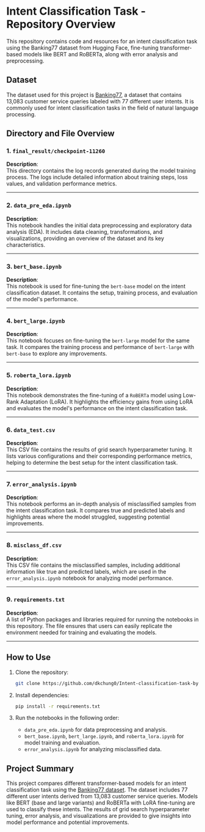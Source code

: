 # Intent Classification Task - Repository Overview

This repository contains code and resources for an intent classification task using the Banking77 dataset from Hugging Face, fine-tuning transformer-based models like BERT and RoBERTa, along with error analysis and preprocessing.

## Dataset

The dataset used for this project is [Banking77](https://huggingface.co/datasets/legacy-datasets/banking77), a dataset that contains 13,083 customer service queries labeled with 77 different user intents. It is commonly used for intent classification tasks in the field of natural language processing.

## Directory and File Overview

### 1. `final_result/checkpoint-11260`
**Description**:  
This directory contains the log records generated during the model training process. The logs include detailed information about training steps, loss values, and validation performance metrics.

---

### 2. `data_pre_eda.ipynb`
**Description**:  
This notebook handles the initial data preprocessing and exploratory data analysis (EDA). It includes data cleaning, transformations, and visualizations, providing an overview of the dataset and its key characteristics.

---

### 3. `bert_base.ipynb`
**Description**:  
This notebook is used for fine-tuning the `bert-base` model on the intent classification dataset. It contains the setup, training process, and evaluation of the model's performance.

---

### 4. `bert_large.ipynb`
**Description**:  
This notebook focuses on fine-tuning the `bert-large` model for the same task. It compares the training process and performance of `bert-large` with `bert-base` to explore any improvements.

---

### 5. `roberta_lora.ipynb`
**Description**:  
This notebook demonstrates the fine-tuning of a `RoBERTa` model using Low-Rank Adaptation (LoRA). It highlights the efficiency gains from using LoRA and evaluates the model's performance on the intent classification task.

---

### 6. `data_test.csv`
**Description**:  
This CSV file contains the results of grid search hyperparameter tuning. It lists various configurations and their corresponding performance metrics, helping to determine the best setup for the intent classification task.

---

### 7. `error_analysis.ipynb`
**Description**:  
This notebook performs an in-depth analysis of misclassified samples from the intent classification task. It compares true and predicted labels and highlights areas where the model struggled, suggesting potential improvements.

---

### 8. `misclass_df.csv`
**Description**:  
This CSV file contains the misclassified samples, including additional information like true and predicted labels, which are used in the `error_analysis.ipynb` notebook for analyzing model performance.

---

### 9. `requirements.txt`
**Description**:  
A list of Python packages and libraries required for running the notebooks in this repository. The file ensures that users can easily replicate the environment needed for training and evaluating the models.

---

## How to Use

1. Clone the repository:
    ```bash
    git clone https://github.com/dkchung0/Intent-classification-task-by-roberta.git
    ```

2. Install dependencies:
    ```bash
    pip install -r requirements.txt
    ```

3. Run the notebooks in the following order:
    - `data_pre_eda.ipynb` for data preprocessing and analysis.
    - `bert_base.ipynb`, `bert_large.ipynb`, and `roberta_lora.ipynb` for model training and evaluation.
    - `error_analysis.ipynb` for analyzing misclassified data.

## Project Summary

This project compares different transformer-based models for an intent classification task using the [Banking77 dataset](https://huggingface.co/datasets/legacy-datasets/banking77). The dataset includes 77 different user intents derived from 13,083 customer service queries. Models like BERT (base and large variants) and RoBERTa with LoRA fine-tuning are used to classify these intents. The results of grid search hyperparameter tuning, error analysis, and visualizations are provided to give insights into model performance and potential improvements.
